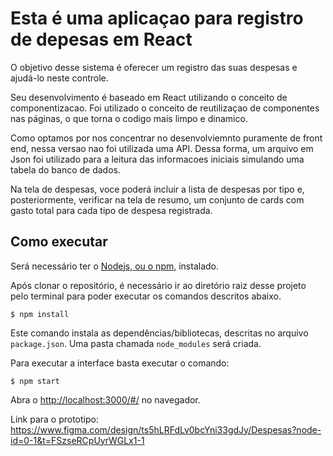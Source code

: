 # Esta é uma aplicaçao para registro de depesas em React

O objetivo desse sistema é oferecer um registro das suas despesas e ajudá-lo neste controle.

Seu desenvolvimento é baseado em React utilizando o conceito de componentizacao. Foi utilizado o conceito de reutilizaçao de componentes nas páginas, o que torna o codigo mais limpo e dinamico. 

Como optamos por nos concentrar no desenvolviemnto puramente de front end, nessa versao nao foi utilizada uma API. Dessa forma, um arquivo em Json foi utilizado para a leitura das informacoes iniciais simulando uma tabela do banco de dados. 

Na tela de despesas, voce poderá incluir a lista de despesas por tipo e, posteriormente, verificar na tela de resumo, um conjunto de cards com gasto total para cada tipo de despesa registrada.

## Como executar

Será necessário ter o [Nodejs, ou o npm,](https://nodejs.org/en/download/) instalado. 

Após clonar o repositório, é necessário ir ao diretório raiz desse projeto pelo terminal para poder executar os comandos descritos abaixo.

```
$ npm install
```

Este comando instala as dependências/bibliotecas, descritas no arquivo `package.json`. Uma pasta chamada `node_modules` será criada.

Para executar a interface basta executar o comando: 

```
$ npm start
```

Abra o [http://localhost:3000/#/](http://localhost:3000/#/) no navegador.

Link para o prototipo: https://www.figma.com/design/ts5hLRFdLv0bcYni33gdJy/Despesas?node-id=0-1&t=FSzseRCpUyrWGLx1-1


